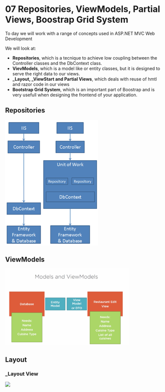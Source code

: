 # 07 Repositories, ViewModels, Partial Views, Boostrap Grid System

To day we will work with a range of concepts used in ASP.NET MVC Web Development

We will look at:

* **Repositories**, which is a tecnique to achieve low coupling between the Controller classes and the DbContext class.
* **VievModels**, which is a model like or entity classes, but it is designed to serve the right data to our views.
* **_Layout, _ViewStart and Partial Views**, which deals with reuse of hmtl and razor code in our views
* **Bootstrap Grid System**, which is an important part of Boostrap and is very usefull when designing the frontend of your application.


## Repositories
<img src="https://github.com/keacore/07_RepositoriesViewModels/blob/master/Materials/img/Repository.png" width="300">


## ViewModels
<img src="https://github.com/keacore/07_RepositoriesViewModels/blob/master/Materials/img/ViewModel.png" width="400">


## Layout

### _Layout View
<img src="https://github.com/keacore/07_RepositoriesViewModels/blob/master/Materials/img/Layout.png" width="400">
